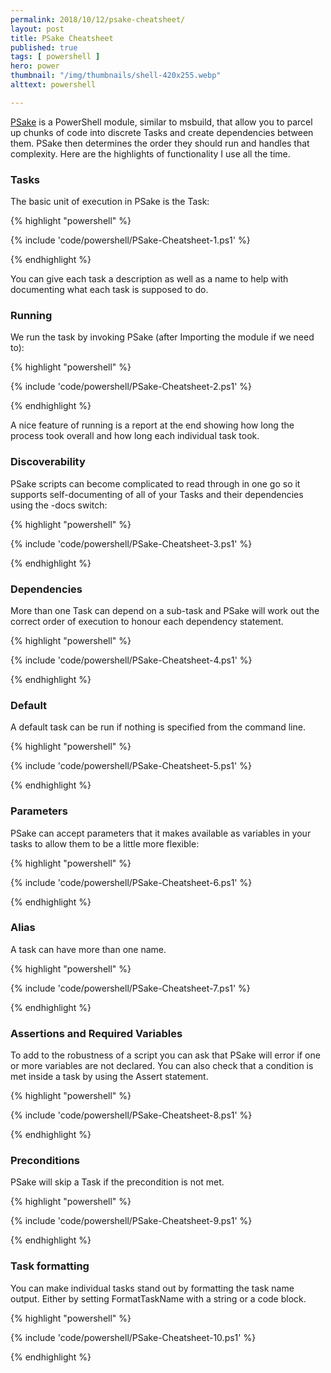 ```yaml
---
permalink: 2018/10/12/psake-cheatsheet/
layout: post
title: PSake Cheatsheet
published: true 
tags: [ powershell ]
hero: power
thumbnail: "/img/thumbnails/shell-420x255.webp"
alttext: powershell

---
```


<a href="https://github.com/psake/psake/">PSake</a> is a PowerShell module, similar to msbuild, that allow you to parcel up chunks of code into discrete Tasks and 
create dependencies between them. PSake then determines the order they should run and handles that complexity. Here are the highlights of 
functionality I use all the time. 


### Tasks 

The basic unit of execution in PSake is the Task:


{% highlight "powershell" %}

{% include 'code/powershell/PSake-Cheatsheet-1.ps1' %}

{% endhighlight %}

You can give each task a description as well as a name to help with documenting what each task is supposed to do.


### Running

We run the task by invoking PSake (after Importing the module if we need to):


{% highlight "powershell" %}

{% include 'code/powershell/PSake-Cheatsheet-2.ps1' %}

{% endhighlight %}

A nice feature of running is a report at the end showing how long the process took overall and how 
long each individual task took.


### Discoverability

PSake scripts can become complicated to read through in one go so it supports self-documenting of all of 
your Tasks and their dependencies using the -docs switch:


{% highlight "powershell" %}

{% include 'code/powershell/PSake-Cheatsheet-3.ps1' %} 

{% endhighlight %}


### Dependencies 

More than one Task can depend on a sub-task and PSake will work out the correct order of 
execution to honour each dependency statement.


{% highlight "powershell" %}

{% include 'code/powershell/PSake-Cheatsheet-4.ps1' %}

{% endhighlight %}


### Default 

A default task can be run if nothing is specified from the command line. 


{% highlight "powershell" %}

{% include 'code/powershell/PSake-Cheatsheet-5.ps1' %}

{% endhighlight %}


### Parameters

PSake can accept parameters that it makes available as variables in your tasks to allow them to be a little more flexible:


{% highlight "powershell" %}

{% include 'code/powershell/PSake-Cheatsheet-6.ps1' %}

{% endhighlight %}


### Alias

A task can have more than one name. 


{% highlight "powershell" %}

{% include 'code/powershell/PSake-Cheatsheet-7.ps1' %}

{% endhighlight %}


### Assertions and Required Variables

To add to the robustness of a script you can ask that PSake will error if one or more variables are not declared. You can 
also check that a condition is met inside a task by using the Assert statement. 


{% highlight "powershell" %}

{% include 'code/powershell/PSake-Cheatsheet-8.ps1' %}

{% endhighlight %}


### Preconditions 

PSake will skip a Task if the precondition is not met. 


{% highlight "powershell" %}

{% include 'code/powershell/PSake-Cheatsheet-9.ps1' %}

{% endhighlight %}


### Task formatting

You can make individual tasks stand out by formatting the task name output. Either 
by setting FormatTaskName with a string or a code block.


{% highlight "powershell" %}

{% include 'code/powershell/PSake-Cheatsheet-10.ps1' %}

{% endhighlight %}

